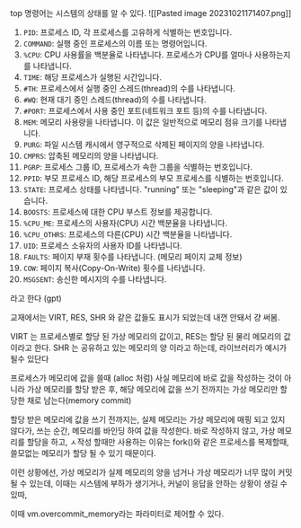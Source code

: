 
top 명령어는 시스템의 상태를 알 수 있다.
![[Pasted image 20231021171407.png]]
1. `PID`: 프로세스 ID, 각 프로세스를 고유하게 식별하는 번호입니다.
2. `COMMAND`: 실행 중인 프로세스의 이름 또는 명령어입니다.
3. `%CPU`: CPU 사용률을 백분율로 나타냅니다. 프로세스가 CPU를 얼마나 사용하는지를 나타냅니다.
4. `TIME`: 해당 프로세스가 실행된 시간입니다.
5. `#TH`: 프로세스에서 실행 중인 스레드(thread)의 수를 나타냅니다.
6. `#WQ`: 현재 대기 중인 스레드(thread)의 수를 나타냅니다.
7. `#PORT`: 프로세스에서 사용 중인 포트(네트워크 포트 등)의 수를 나타냅니다.
8. `MEM`: 메모리 사용량을 나타냅니다. 이 값은 일반적으로 메모리 점유 크기를 나타냅니다.
9. `PURG`: 파일 시스템 캐시에서 영구적으로 삭제된 페이지의 양을 나타냅니다.
10. `CMPRS`: 압축된 메모리의 양을 나타냅니다.
11. `PGRP`: 프로세스 그룹 ID, 프로세스가 속한 그룹을 식별하는 번호입니다.
12. `PPID`: 부모 프로세스 ID, 해당 프로세스의 부모 프로세스를 식별하는 번호입니다.
13. `STATE`: 프로세스 상태를 나타냅니다. "running" 또는 "sleeping"과 같은 값이 있습니다.
14. `BOOSTS`: 프로세스에 대한 CPU 부스트 정보를 제공합니다.
15. `%CPU_ME`: 프로세스의 사용자(CPU) 시간 백분율을 나타냅니다.
16. `%CPU_OTHRS`: 프로세스의 다른(CPU) 시간 백분율을 나타냅니다.
17. `UID`: 프로세스 소유자의 사용자 ID를 나타냅니다.
18. `FAULTS`: 페이지 부재 횟수를 나타냅니다. (메모리 페이지 교체 정보)
19. `COW`: 페이지 복사(Copy-On-Write) 횟수를 나타냅니다.
20. `MSGSENT`: 송신한 메시지의 수를 나타냅니다.

라고 한다 (gpt)

교재에서는 VIRT, RES, SHR 와 같은 값들도 표시가 되었는데 내껀 안돼서 걍 써봄.

VIRT 는 프로세스별로 할당 된 가상 메모리의 값이고,
RES는 할당 된 물리 메모리의 값이라고 한다.
SHR 는 공유하고 있는 메모리의 양 이라고 하는데,  라이브러리가 예시가 될수 있단다

프로세스가 메모리에 값을 쓸때 (alloc 처럼) 사실 메모리에 바로 값을 작성하는 것이 아니라 가상 메모리를 할당 받은 후, 해당 메모리에 값을 쓰기 전까지는 가상 메모리만 할당한 채로 남는다(memory commit)

할당 받은 메모리에 값을 쓰기 전까지는, 실제 메모리는 가상 메모리에 매핑 되고 있지 않다가, 쓰는 순간, 메모리를 바인딩 하여 값을 작성한다.
바로 작성하지 않고, 가상 메모리를 할당을 하고, ㅅ작성 할때만 사용하는 이유는 fork()와 같은 프로세스를 복제할때, 쓸모없는 메모리가 할당 될 수 있기 때문이다.

이런 상황에선, 가상 메모리가 실제 메모리의 양을 넘거나 가상 메모리가 너무 많이 커밋 될 수 있는데, 이때는 시스템에 부하가 생기거나, 커널이 응답을 안하는 상황이 생길 수 있따,

이때 vm.overcommit_memory라는 파라미터로 제어할 수 있다.


